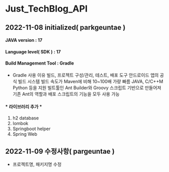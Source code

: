 # Just_TechBlog_API

## 2022-11-08 initialized( parkgeuntae )
#### JAVA version : 17

#### Language level( SDK ) : 17

#### Build Management Tool : Gradle
- Gradle 사용 이유
빌드, 프로젝트 구성/관리, 테스트, 배포 도구
안드로이드 앱의 공식 빌드 시스템
빌드 속도가 Maven에 비해 10~100배 가량 빠름
JAVA, C/C++M Python 등을 지원
빌트툴인 Ant Builder와 Groovy 스크립트 기반으로 만들어져 기존 Ant의 역할과 배포 스크립트의 기능을 모두 사용 가능

#### * 라이브러리 추가 *
1. h2 database
2. lombok
3. Springboot helper
4. Spring Web

## 2022-11-09 수정사항( pargeuntae )
- 프로젝트명, 패키지명 수정
